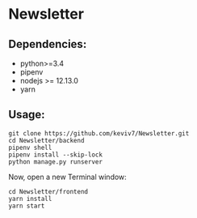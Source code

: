 # Newsletter

## Dependencies:

* python>=3.4
* pipenv 
* nodejs >= 12.13.0 
* yarn

## Usage:


```
git clone https://github.com/keviv7/Newsletter.git
cd Newsletter/backend
pipenv shell
pipenv install --skip-lock
python manage.py runserver
```

Now, open a new Terminal window:

```
cd Newsletter/frontend
yarn install
yarn start
```
